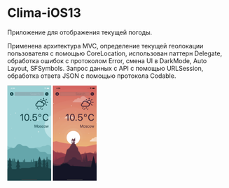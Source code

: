 # Clima-iOS13

Приложение для отображения текущей погоды. 

Применена архитектура MVC, определение текущей геолокации пользователя с помощью CoreLocation, 
использован паттерн Delegate, обработка ошибок с протоколом Error, смена UI в DarkMode, Auto Layout, SFSymbols. 
Запрос данных с API с помощью URLSession, обработка ответа JSON с помощью протокола Codable.


<img src="https://github.com/Rithor/Clima-iOS13/blob/master/DarkMode.png" width="100">
<img src="https://github.com/Rithor/Clima-iOS13/blob/master/LightMode.png" width="100">
